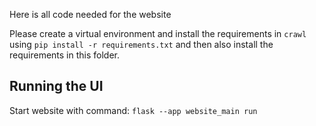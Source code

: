 Here is all code needed for the website

Please create a virtual environment and install the requirements in `crawl` using `pip install -r requirements.txt` and then also install the requirements in this folder.

## Running the UI
Start website with command: `flask --app website_main run `
